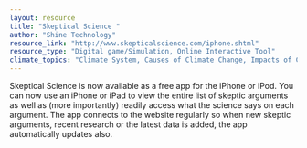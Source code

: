```yaml
---
layout: resource
title: "Skeptical Science "
author: "Shine Technology"
resource_link: "http://www.skepticalscience.com/iphone.shtml"
resource_type: "Digital game/Simulation, Online Interactive Tool"
climate_topics: "Climate System, Causes of Climate Change, Impacts of Climate Change"
---
```


Skeptical Science is now available as a free app for the iPhone or iPod. You can now use an iPhone or iPad to view the entire list of skeptic arguments as well as (more importantly) readily access what the science says on each argument. The app connects to the website regularly so when new skeptic arguments, recent research or the latest data is added, the app automatically updates also.
